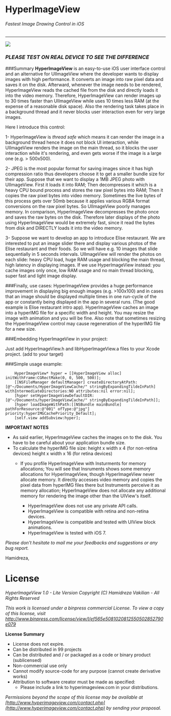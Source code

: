 HyperImageView
===========
###### Fastest Image Drawing Control in iOS

------

![](http://www.infracyber.com/private/github/HyperImageView/screenshot.jpg)

### *PLEASE TEST ON REAL DEVICE TO SEE THE DIFFERENCE*

###Summary
**HyperImageView** is an easy-to-use iOS user interface control and an alternative for UIImageView where the developer wants to display images with high performance. It converts an image into raw pixel data and saves it on the disk. Afterward, whenever the image needs to be rendered, HyperImageView reads the cached file from the disk and directly loads it into the video memory. Therefore, HyperImageView can render images up to 30 times faster than UIImageView while uses 10 times less RAM (at the expense of a reasonable disk space). Also the rendering task takes place in a background thread and it never blocks user interaction even for very large images.

Here I introduce this control:

1- HyperImageView is *thread safe* which means it can render the image in a background thread hence it does not block UI interaction, while UIImageView renders the image on the main thread, so it blocks the user interaction while it's rendering, and even gets worse if the image is a large one (e.g. > 500x500).

2- JPEG is the most popular format for saving images since it has high compression ratio thus developers choose it to get a smaller bundle size for their app. Suppose that we want to display a 1MB JPEG photo with UIImageView. First it loads it into RAM; Then decompresses it which is a heavy CPU bound process and stores the raw pixel bytes into RAM; Then it copies the raw pixel bytes into video memory. Sometimes the live bytes of this process gets over 50mb because it applies various RGBA format conversions on the raw pixel bytes. So UIImageView poorly manages memory. In comparison, HyperImageView decompresses the photo once and saves the raw bytes on the disk. Therefore later displays of the photo using HyperImageView would be extremely fast, since it read the bytes from disk and DIRECTLY loads it into the video memory.

3- Suppose we want to develop an app to introduce Elise restaurant. We are interested to put an image slider there and display various photos of the Elise restaurant and their foods. So we will have  e.g. 10 images that slide sequentially in 5 seconds intervals. UIImageView will render the photos on each slide: heavy CPU load, huge RAM usage and blocking the main thread, high latency in displaying images. If we use HyperImageView instead: you cache images only once, low RAM usage and no main thread blocking, super fast and light image display.

###Finally, use cases:
HyperImageView provides a huge performance improvement in displaying big enough images (e.g. >100x100) and in cases that an image should be displayed multiple times in one run-cycle of the app or constantly being displayed in the app in several runs. (The good example is Elise restaurant intro app). HyperImageView caches an image into a hyperIMG file for a specific width and height. You may resize the image with animation and you will be fine. Also note that sometimes resizing the HyperImageView control may cause regeneration of the hyperIMG file for a new size.

###Embedding HyperImageView in your project:

Just add HyperImageView.h and libHyperImageView.a files to your Xcode project. (add to your target)

###Simple usage example:

		HyperImageView*	hyper = [[HyperImageView alloc] initWithFrame:CGRectMake(0, 0, 500, 500)];
		[[NSFileManager defaultManager] createDirectoryAtPath:[@"~/Documents/HyperImageViewCache/" stringByExpandingTildeInPath] withIntermediateDirectories:NO attributes:nil error:nil];
		[hyper setHyperImageViewDefaultDIR:[@"~/Documents/hyperImageViewCache/" stringByExpandingTildeInPath]];
		[hyper loadImageWithPath:[[NSBundle mainBundle] pathForResource:@"001" ofType:@"jpg"] priority:hyperIMGCachePriority_Default];
		[self.view addSubview:hyper];


**IMPORTANT NOTES**
	
- As said earlier, HyperImageView caches the images on to the disk. You have to be careful about your application bundle size.
- To calculate the hyperIMG file size:  height x width x 4	(for non-retina devices)
											height x width x 16 (for retina devices)
  - If you profile HyperImageView with Insturments for memory allocations; You will see that Insruments  shows some memory allocations for HyperImageView, though HyperImageView never allocate memory. It directly accesses video memory and copies the pixel data from hyperIMG files there but Instruments perceive it as memory allocation; HyperImageView does not allocate any additional memory for rendering the image other than the UIView's itself.

	- HyperImageView does not use any private API calls.
	- HyperImageView is compatible with retina and non-retina devices.
	- HyperImageView is compatible and tested with UIView block animations.
	- HyperImageView is tested with iOS 7.


*Please don't hesitate to mail me your feedbacks and suggestions or any bug report.*


Hamidreza,


License
=========

*HyperImageView 1.0 - Lite Version
Copyright (C) Hamidreza Vakilian - All Rights Reserved*

*This work is licensed under a binpress commercial License. To view a copy of this license, visit [http://www.binpress.com/license/view/l/ef565e5081020812550502852790e079
](http://www.binpress.com/license/view/l/ef565e5081020812550502852790e079)*

**License Summary**

- License does not expire.
- Can be distributed in 99 projects
- Can be distributed and / or packaged as a code or binary product (sublicensed)
- Non-commercial use only
- Cannot modify source-code for any purpose (cannot create derivative works)
- Attribution to software creator must be made as specified:
	- Please include a link to hyperimageview.com in your distributions.

*Permissions beyond the scope of this license may be available at [http://www.hyperimageview.com/contact.php](http://www.hyperimageview.com/contact.php) by sending your proposal.*


